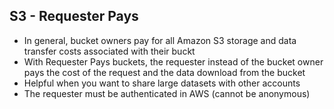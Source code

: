 ## S3 - Requester Pays
- In general, bucket owners pay for all Amazon S3 storage and data transfer costs associated with their buckt
- With Requester Pays buckets, the requester instead of the bucket owner pays the cost of the request and the data download from the bucket
- Helpful when you want to share large datasets with other accounts
- The requester must be authenticated in AWS (cannot be anonymous)